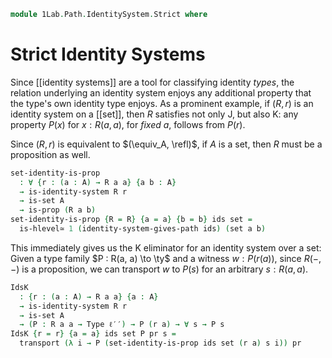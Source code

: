 <!--
```agda
open import 1Lab.Path.IdentitySystem
open import 1Lab.HLevel.Retracts
open import 1Lab.HLevel
open import 1Lab.Path
open import 1Lab.Type
```
-->

```agda
module 1Lab.Path.IdentitySystem.Strict where
```

<!--
```agda
private variable
  ℓ ℓ′ ℓ′′ : Level
  A : Type ℓ′
  R : A → A → Type ℓ′
  r : ∀ a → R a a
```
-->

# Strict Identity Systems

Since [[identity systems]] are a tool for classifying identity _types_,
the relation underlying an identity system enjoys any additional
property that the type's own identity type enjoys. As a prominent
example, if $(R, r)$ is an identity system on a [[set]], then $R$
satisfies not only J, but also K: any property $P(x)$ for $x : R(a,a)$,
for _fixed_ $a$, follows from $P(r)$.

Since $(R, r)$ is equivalent to $(\equiv_A, \refl)$, if $A$ is a set,
then $R$ must be a proposition as well.

```agda
set-identity-is-prop
  : ∀ {r : (a : A) → R a a} {a b : A}
  → is-identity-system R r
  → is-set A
  → is-prop (R a b)
set-identity-is-prop {R = R} {a = a} {b = b} ids set =
  is-hlevel≃ 1 (identity-system-gives-path ids) (set a b)
```

This immediately gives us the K eliminator for an identity system over a
set: Given a type family $P : R(a, a) \to \ty$ and a witness $w :
P(r(a))$, since $R(-,-)$ is a proposition, we can transport $w$ to
$P(s)$ for an arbitrary $s : R(a,a)$.

```agda
IdsK
  : {r : (a : A) → R a a} {a : A}
  → is-identity-system R r
  → is-set A
  → (P : R a a → Type ℓ′′) → P (r a) → ∀ s → P s
IdsK {r = r} {a = a} ids set P pr s =
  transport (λ i → P (set-identity-is-prop ids set (r a) s i)) pr
```

<!--
```agda
IdsK-refl
  : ∀ {ℓ ℓ′ ℓ′′} {A : Type ℓ} {R : A → A → Type ℓ′} {r : ∀ a → R a a} {a : A}
  → (ids : is-identity-system R r)
  → (set : is-set A)
  → (P : R a a → Type ℓ′′)
  → (x : P (r a))
  → IdsK ids set P x (r a) ≡ x
IdsK-refl {R = R} {r = r} {a = a} ids set P x =
  transport (λ i → P (set-identity-is-prop ids set (r a) (r a) i)) x ≡⟨⟩
  subst P (set-identity-is-prop ids set (r a) (r a)) x               ≡⟨ ap (λ ϕ → subst P ϕ x) lemma ⟩
  transport (λ i → P (r a)) x                                        ≡⟨ transport-refl x ⟩
  x ∎
  where
    lemma : set-identity-is-prop ids set (r a) (r a) ≡ refl
    lemma = is-prop→is-set (set-identity-is-prop ids set) (r a) (r a) _ _
```
-->

<!--
```agda
module StrictIds
  {ℓ ℓ′} {A : Type ℓ} {R : A → A → Type ℓ′} {r : ∀ a → R a a}
  (ids : is-identity-system R r)
  (set : is-set A)
  where

  K : ∀ {ℓ′′} {a} → (P : R a a → Type ℓ′′) → P (r a) → ∀ s → P s
  K = IdsK ids set

  K-refl : ∀ {ℓ′′} {a} → (P : R a a → Type ℓ′′) → (x : P (r a)) → K P x (r a) ≡ x
  K-refl = IdsK-refl ids set

  instance
    R-H-level : ∀ {a b} {n} → H-Level (R a b) (1 + n)
    R-H-level = prop-instance (set-identity-is-prop ids set)
```
-->
